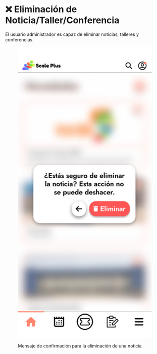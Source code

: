 # ❌ Eliminación de Noticia/Taller/Conferencia

El usuario administrador es capaz de eliminar noticias, talleres y conferencias.

<figure><img src="../../.gitbook/assets/Mensaje de confirmación para la eliminación de una noticia_.png" alt=""><figcaption><p>Mensaje de confirmación para la eliminación de una noticia.</p></figcaption></figure>
